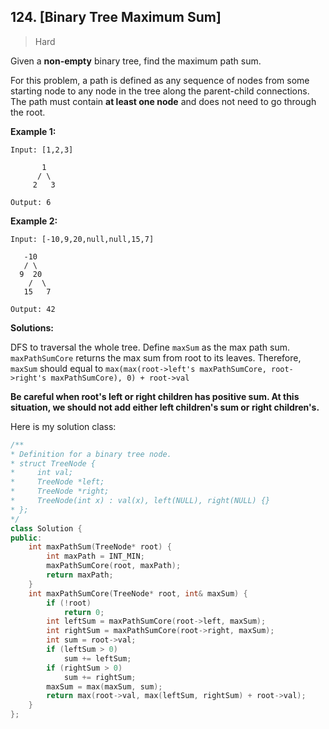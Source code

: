 ## 124. [Binary Tree Maximum Sum]

> Hard

Given a **non-empty** binary tree, find the maximum path sum.

For this problem, a path is defined as any sequence of nodes from some starting node to any node in the tree along the parent-child connections. The path must contain **at least one node** and does not need to go through the root.

**Example 1:**

```
Input: [1,2,3]

       1
      / \
     2   3

Output: 6
```

**Example 2:**

```
Input: [-10,9,20,null,null,15,7]

   -10
   / \
  9  20
    /  \
   15   7

Output: 42
```



**Solutions:**

DFS to traversal the whole tree. Define `maxSum` as the max path sum. `maxPathSumCore` returns the max sum from root to its leaves. Therefore, `maxSum` should equal to `max(max(root->left's maxPathSumCore, root->right's maxPathSumCore), 0) + root->val`

**Be careful when root's left or right children has positive sum. At this situation, we should not add either left children's sum or right children's.**

Here is my solution class:

```c++
/**
* Definition for a binary tree node.
* struct TreeNode {
*     int val;
*     TreeNode *left;
*     TreeNode *right;
*     TreeNode(int x) : val(x), left(NULL), right(NULL) {}
* };
*/
class Solution {
public:
	int maxPathSum(TreeNode* root) {
		int maxPath = INT_MIN;
		maxPathSumCore(root, maxPath);
		return maxPath;
	}
	int maxPathSumCore(TreeNode* root, int& maxSum) {
		if (!root)
			return 0;
		int leftSum = maxPathSumCore(root->left, maxSum);
		int rightSum = maxPathSumCore(root->right, maxSum);
		int sum = root->val;
		if (leftSum > 0)
			sum += leftSum;
		if (rightSum > 0)
			sum += rightSum;
		maxSum = max(maxSum, sum);
		return max(root->val, max(leftSum, rightSum) + root->val);
	}
};
```

